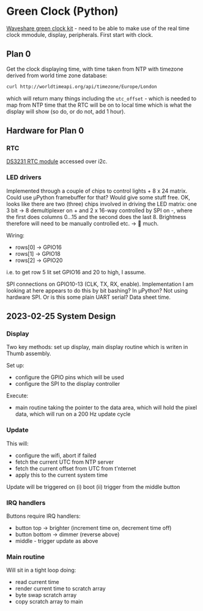 # Green Clock (Python)

[Waveshare green clock kit](https://www.waveshare.com/pico-clock-green.htm) - need to be able to make use of the real time clock mmodule, display, peripherals. First start with clock.

## Plan 0

Get the clock displaying time, with time taken from NTP with timezone derived from world time zone database:

```bash
curl http://worldtimeapi.org/api/timezone/Europe/London
```

which will return many things including the `utc_offset` - which is needed to map from NTP time that the RTC will be on to local time which is what the display will show (so do, or do not, add 1 hour).

## Hardware for Plan 0

### RTC

[DS3231 RTC module](https://www.waveshare.com/w/upload/9/9b/DS3231.pdf) accessed over i2c.

### LED drivers

Implemented through a couple of chips to control lights + 8 x 24 matrix. Could use µPython framebuffer for that? Would give some stuff free. OK, looks like there are two (three) chips involved in driving the LED matrix: one 3 bit -> 8 demultiplexer on + and 2 x 16-way controlled by SPI on -, where the first does columns 0...15 and the second does the last 8. Brightness therefore will need to be manually controlled etc. -> 🤔 much.

Wiring:

- rows[0] -> GPIO16
- rows[1] -> GPIO18
- rows[2] -> GPIO20

i.e. to get row 5 lit set GPIO16 and 20 to high, I assume.

SPI connections on GPIO10-13 (CLK, TX, RX, enable). Implementation I am looking at here appears to do this by bit bashing? In µPython? Not using hardware SPI. Or is this some plain UART serial? Data sheet time.

## 2023-02-25 System Design

### Display

Two key methods: set up display, main display routine which is writen in Thumb assembly.

Set up:

- configure the GPIO pins which will be used
- configure the SPI to the display controller

Execute:

- main routine taking the pointer to the data area, which will hold the pixel data, which will run on a 200 Hz update cycle

### Update

This will:

- configure the wifi, abort if failed
- fetch the current UTC from NTP server
- fetch the current offset from UTC from t'nternet
- apply this to the current system time

Update will be triggered on (i) boot (ii) trigger from the middle button

### IRQ handlers

Buttons require IRQ handlers:

- button top -> brighter (increment time on, decrement time off)
- button bottom -> dimmer (reverse above)
- middle - trigger update as above

### Main routine

Will sit in a tight loop doing:

- read current time
- render current time to scratch array
- byte swap scratch array
- copy scratch array to main
